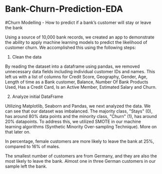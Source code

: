 # Bank-Churn-Prediction-EDA

#Churn Modelling - How to predict if a bank’s customer will stay or leave the bank

  Using a source of 10,000 bank records, we created an app to demonstrate the ability to apply machine learning models to predict the likelihood of customer churn. We accomplished this using the following steps:

1. Clean the data
   
  By reading the dataset into a dataframe using pandas, we removed unnecessary data fields including individual customer IDs and names. This left us with a list of columns for Credit Score, Geography, Gender, Age, Length of time as a Bank customer, Balance, Number Of Bank Products Used, Has a Credit Card, Is an Active Member, Estimated Salary and Churn.

2. Analyze initial DataFrame
   
  Utilizing Matplotlib, Seaborn and Pandas, we next analyzed the data. We can see that our dataset was imbalanced. The majority class, "Stays" (0), has around 80% data points and the minority class, "Churn" (1), has around 20% datapoints. To address this, we utilized SMOTE in our machine learning algorithms (Synthetic Minority Over-sampling Technique). More on that later on.

In percentage, female customers are more likely to leave the bank at 25%, compared to 16% of males.

  The smallest number of customers are from Germany, and they are also the most likely to leave the bank. Almost one in three German customers in our sample left the bank.


